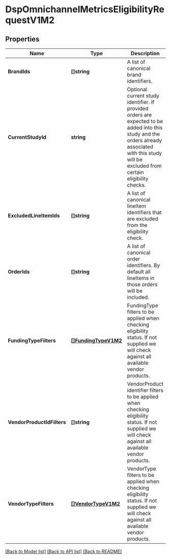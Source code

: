 # DspOmnichannelMetricsEligibilityRequestV1M2

## Properties
Name | Type | Description | Notes
------------ | ------------- | ------------- | -------------
**BrandIds** | **[]string** | A list of canonical brand identifiers. | [optional] [default to null]
**CurrentStudyId** | **string** | Optional current study identifier. If provided orders are expected to be added into this study and the orders already associated with this study will be excluded from certain eligibility checks. | [optional] [default to null]
**ExcludedLineItemIds** | **[]string** | A list of canonical lineItem identifiers that are excluded from the eligibility check. | [optional] [default to null]
**OrderIds** | **[]string** | A list of canonical order identifiers. By default all lineItems in those orders will be included. | [optional] [default to null]
**FundingTypeFilters** | [**[]FundingTypeV1M2**](FundingTypeV1M2.md) | FundingType filters to be applied when checking eligibility status. If not supplied we will check against all available vendor products. | [optional] [default to null]
**VendorProductIdFilters** | **[]string** | VendorProduct identifier filters to be applied when checking eligibility status. If not supplied we will check against all available vendor products. | [optional] [default to null]
**VendorTypeFilters** | [**[]VendorTypeV1M2**](VendorTypeV1M2.md) | VendorType filters to be applied when checking eligibility status. If not supplied we will check against all available vendor products. | [optional] [default to null]

[[Back to Model list]](../README.md#documentation-for-models) [[Back to API list]](../README.md#documentation-for-api-endpoints) [[Back to README]](../README.md)


